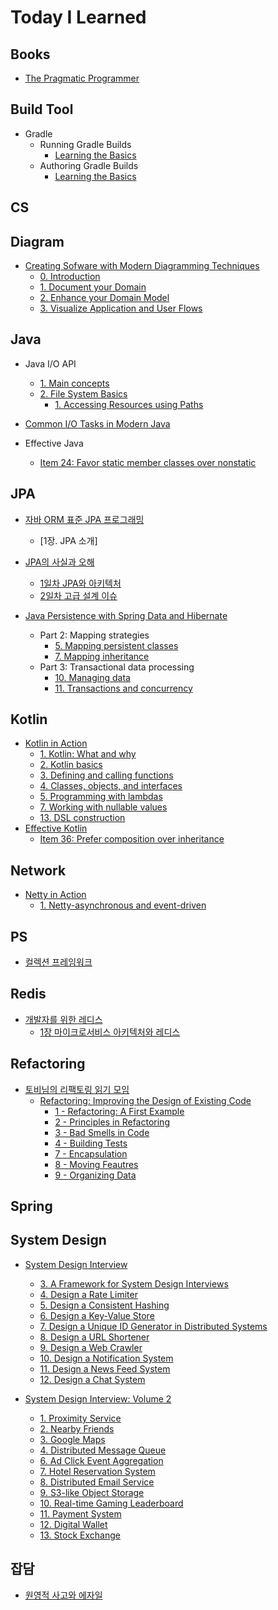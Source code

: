 # Today I Learned

## Books

- [The Pragmatic Programmer](books/tpp.md)

## Build Tool

- Gradle
  - Running Gradle Builds
    - [Learning the Basics](build-tool/gradle/running-builds/basics.md)
  - Authoring Gradle Builds
    - [Learning the Basics](build-tool/gradle/authoring-builds/basics.md)

## CS

## Diagram

- [Creating Sofware with Modern Diagramming Techniques](https://pragprog.com/titles/apdiag/creating-software-with-modern-diagramming-techniques/)
  - [0. Introduction](diagram/mermaid/00-intro.md)
  - [1. Document your Domain](diagram/mermaid/01-document-domain.md)
  - [2. Enhance your Domain Model](diagram/mermaid/02-enhance-domain.md)
  - [3. Visualize Application and User Flows](diagram/mermaid/03-user-flows.md)

## Java

- Java I/O API
  - [1. Main concepts](java/java-io-api/01-main-concepts/main-concepts.md)
  - [2. File System Basics](java/java-io-api/02-file-system/)
    - [1. Accessing Resources using Paths](java/java-io-api/02-file-system/01-accessing-resource-using-paths.md)
  

- [Common I/O Tasks in Modern Java](java/common-io-tasks-in-modern-java.md)

- Effective Java
  - [Item 24: Favor static member classes over nonstatic](java/effective-java/04-classes-interfaces/item24.md)

## JPA

- [자바 ORM 표준 JPA 프로그래밍](http://www.acornpub.co.kr/book/jpa-programmig)
  - [1장. JPA 소개]

- [JPA의 사실과 오해](https://event-us.kr/choyoungho/event/98186)
  - [1일차 JPA와 아키텍처](jpa/사실과오해/orm-and-architecture)
  - [2일차 고급 설계 이슈](jpa/사실과오해/2-advanced-design-issues.md)

- [Java Persistence with Spring Data and Hibernate](https://www.manning.com/books/java-persistence-with-spring-data-and-hibernate)
  - Part 2: Mapping strategies
    - [5. Mapping persistent classes](jpa/java-persistence/05-mapping-persistent-classes.md)
    - [7. Mapping inheritance](jpa/java-persistence/07-mapping-inheritance.md)
  - Part 3: Transactional data processing
    - [10. Managing data](jpa/java-persistence/10-managing-data.md)
    - [11. Transactions and concurrency](jpa/java-persistence/11-transactions-and-concurrency.md)

## Kotlin

- [Kotlin in Action](https://www.manning.com/books/kotlin-in-action-second-edition)
  - [1. Kotlin: What and why](kotlin/kia/01-what-and-why.md)
  - [2. Kotlin basics](kotlin/kia/02-basics.md)
  - [3. Defining and calling functions](kotlin/kia/03-functions.md)
  - [4. Classes, objects, and interfaces](kotlin/kia/04-classes.md)
  - [5. Programming with lambdas](kotlin/kia/05-lambdas.md)
  - [7. Working with nullable values](kotlin/kia/07-nullable.md)
  - [13. DSL construction](kotlin/kia/13-dsl.md)
- [Effective Kotlin](https://kt.academy/book/effectivekotlin)
  - [Item 36: Prefer composition over inheritance](kotlin/effective-kotlin/36-composition-over-inheritance.md)

## Network

- [Netty in Action](https://www.manning.com/books/netty-in-action)
  - [1. Netty-asynchronous and event-driven](https://github.com/giwankim/netty-in-action/blob/main/docs/ch01/ch01.md)

## PS

- [컬렉션 프레임워크](ps/collections.md)

## Redis

- [개발자를 위한 레디스](http://www.acornpub.co.kr/book/redis_for_developers)
  - [1장 마이크로서비스 아키텍처와 레디스](redis/redis-for-developer/01-msa.md)

## Refactoring

- [토비님의 리팩토링 읽기 모임](https://discord.com/channels/687618003717587011/1327448191091867783)
  - [Refactoring: Improving the Design of Existing Code](https://martinfowler.com/books/refactoring.html)
    - [1 - Refactoring: A First Example](https://github.com/giwankim/refactoring/blob/main/docs/ch01.md)
    - [2 - Principles in Refactoring](https://github.com/giwankim/refactoring/blob/main/docs/ch02.md)
    - [3 - Bad Smells in Code](https://github.com/giwankim/refactoring/blob/main/docs/ch03.md)
    - [4 - Building Tests](https://github.com/giwankim/refactoring/blob/main/docs/ch04.md)
    - [7 - Encapsulation](https://github.com/giwankim/refactoring/blob/main/docs/ch07.md)
    - [8 - Moving Feautres](https://github.com/giwankim/refactoring/blob/main/docs/ch08.md)
    - [9 - Organizing Data](https://github.com/giwankim/refactoring/blob/main/docs/ch09.md)

## Spring

## System Design

- [System Design Interview](https://www.amazon.com/System-Design-Interview-insiders-Second/dp/B08CMF2CQF)
  - [3. A Framework for System Design Interviews](system-design/interview/03-framework.md)
  - [4. Design a Rate Limiter](system-design/interview/04-rate-limiter.md)
  - [5. Design a Consistent Hashing](system-design/interview/05-consistent-hash.md)
  - [6. Design a Key-Value Store](system-design/interview/06-key-value.md)
  - [7. Design a Unique ID Generator in Distributed Systems](system-design/interview/07-id-generator.md)
  - [8. Design a URL Shortener](system-design/interview/08-url-shortener.md)
  - [9. Design a Web Crawler](system-design/interview/09-web-crawler.md)
  - [10. Design a Notification System](system-design/interview/10-notification-system.md)
  - [11. Design a News Feed System](system-design/interview/11-news-feed-system.md)
  - [12. Design a Chat System](system-design/interview/12-chat-system.md)

- [System Design Interview: Volume 2](https://www.amazon.com/dp/1736049119)
  - [1. Proximity Service](system-design/interview2/01-proximity-service.md)
  - [2. Nearby Friends](system-design/interview2/02-nearby-friends.md)
  - [3. Google Maps](system-design/interview2/03-google-maps.md)
  - [4. Distributed Message Queue](system-design/interview2/04-distributed-message-queue.md)
  - [6. Ad Click Event Aggregation](system-design/interview2/06-ad-click-event-aggregation.md)
  - [7. Hotel Reservation System](system-design/interview2/07-hotel-reservation-system.md)
  - [8. Distributed Email Service](system-design/interview2/08-distributed-email-service.md)
  - [9. S3-like Object Storage](system-design/interview2/09-s3-like-object-storage.md)
  - [10. Real-time Gaming Leaderboard](system-design/interview2/10-real-time-gaming-leaderboard.md)
  - [11. Payment System](system-design/interview2/11-payment-system.md)
  - [12. Digital Wallet](system-design/interview2/12-digital-wallet.md)
  - [13. Stock Exchange](system-design/interview2/13-stock-exchange.md)

## 잡담

- [원영적 사고와 에자일](etc/lucky-vicky.md)

